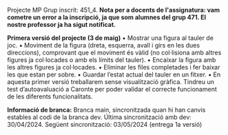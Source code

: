 Projecte MP
Grup inscrit: 451_4. **Nota per a docents de l'assignatura: vam cometre un error a la inscripció, ja que som alumnes del grup 471. El nostre professor ja ha sigut notificat.**


**Primera versió del projecte (3 de maig)**
▪ Mostrar una figura al tauler de joc.
▪ Moviment de la figura (dreta, esquerra, avall i girs en les dues direccions), comprovant que el
moviment és vàlid (no col·lisiona amb altres figures ja col·locades o amb els límits del tauler).
▪ Encaixar la figura amb les altres figures ja col·locades.
▪ Eliminar les files completades i fer baixar les que estan per sobre.
▪ Guardar l’estat actual del tauler en un fitxer.
▪ En aquesta primer versió treballarem sense visualització gràfica. Tindreu un test d’autoavaluació
a Caronte per poder validar el correcte funcionament de les diferents funcionalitats.

**Informació de branca:**
Branca main, sincronitzada quan hi han canvis estables al codi de la branca dev. 
Última sincronització amb dev: 30/04/2024. Següent sincronització: 03/05/2024 (entrega 1a versió)

